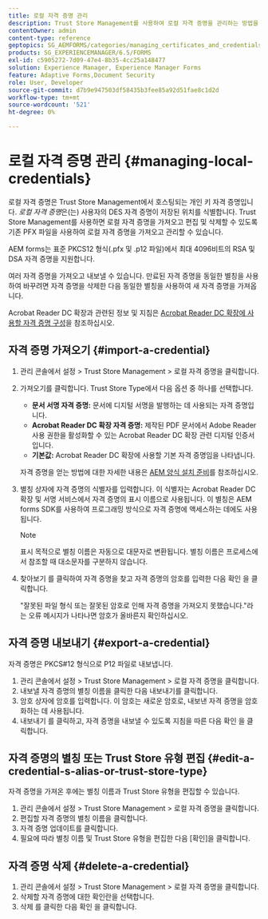```yaml
---
title: 로컬 자격 증명 관리
description: Trust Store Management를 사용하여 로컬 자격 증명을 관리하는 방법을 알아봅니다. AEM forms는 표준 PKCS12 양식에서 RSA 및 DSA 자격 증명을 지원합니다.
contentOwner: admin
content-type: reference
geptopics: SG_AEMFORMS/categories/managing_certificates_and_credentials
products: SG_EXPERIENCEMANAGER/6.5/FORMS
exl-id: c5905272-7d09-47e4-8b35-4cc25a148477
solution: Experience Manager, Experience Manager Forms
feature: Adaptive Forms,Document Security
role: User, Developer
source-git-commit: d7b9e947503df58435b3fee85a92d51fae8c1d2d
workflow-type: tm+mt
source-wordcount: '521'
ht-degree: 0%

---
```


# 로컬 자격 증명 관리 {#managing-local-credentials}

로컬 자격 증명은 Trust Store Management에서 호스팅되는 개인 키 자격 증명입니다. *로컬 자격 증명*&#x200B;은(는) 사용자의 DES 자격 증명이 저장된 위치를 식별합니다. Trust Store Management를 사용하면 로컬 자격 증명을 가져오고 편집 및 삭제할 수 있도록 기존 PFX 파일을 사용하여 로컬 자격 증명을 가져오고 관리할 수 있습니다.

AEM forms는 표준 PKCS12 형식(.pfx 및 .p12 파일)에서 최대 4096비트의 RSA 및 DSA 자격 증명을 지원합니다.

여러 자격 증명을 가져오고 내보낼 수 있습니다. 만료된 자격 증명을 동일한 별칭을 사용하여 바꾸려면 자격 증명을 삭제한 다음 동일한 별칭을 사용하여 새 자격 증명을 가져옵니다.

Acrobat Reader DC 확장과 관련된 정보 및 지침은 [Acrobat Reader DC 확장에 사용할 자격 증명 구성](/help/forms/using/admin-help/configuring-credentials-acrobat-reader-dc.md#configuring-credentials-for-use-with-acrobat-reader-dc-extensions)을 참조하십시오.

## 자격 증명 가져오기 {#import-a-credential}

1. 관리 콘솔에서 설정 > Trust Store Management > 로컬 자격 증명을 클릭합니다.
1. 가져오기를 클릭합니다. Trust Store Type에서 다음 옵션 중 하나를 선택합니다.

   * **문서 서명 자격 증명:** 문서에 디지털 서명을 발행하는 데 사용되는 자격 증명입니다.
   * **Acrobat Reader DC 확장 자격 증명:** 제작된 PDF 문서에서 Adobe Reader 사용 권한을 활성화할 수 있는 Acrobat Reader DC 확장 관련 디지털 인증서입니다.
   * **기본값:** Acrobat Reader DC 확장에 사용할 기본 자격 증명임을 나타냅니다.

   자격 증명을 얻는 방법에 대한 자세한 내용은 [AEM 양식 설치 준비](https://helpx.adobe.com/pdf/aem-forms/6-3/prepare-install-single-server.pdf)를 참조하십시오.

1. 별칭 상자에 자격 증명의 식별자를 입력합니다. 이 식별자는 Acrobat Reader DC 확장 및 서명 서비스에서 자격 증명의 표시 이름으로 사용됩니다. 이 별칭은 AEM forms SDK를 사용하여 프로그래밍 방식으로 자격 증명에 액세스하는 데에도 사용됩니다.

   >[!NOTE]
   >
   >표시 목적으로 별칭 이름은 자동으로 대문자로 변환됩니다. 별칭 이름은 프로세스에서 참조할 때 대소문자를 구분하지 않습니다.

1. 찾아보기 를 클릭하여 자격 증명을 찾고 자격 증명의 암호를 입력한 다음 확인 을 클릭합니다.

   &quot;잘못된 파일 형식 또는 잘못된 암호로 인해 자격 증명을 가져오지 못했습니다.&quot;라는 오류 메시지가 나타나면 암호가 올바른지 확인하십시오.

## 자격 증명 내보내기 {#export-a-credential}

자격 증명은 PKCS#12 형식으로 P12 파일로 내보냅니다.

1. 관리 콘솔에서 설정 > Trust Store Management > 로컬 자격 증명을 클릭합니다.
1. 내보낼 자격 증명의 별칭 이름을 클릭한 다음 내보내기를 클릭합니다.
1. 암호 상자에 암호를 입력합니다. 이 암호는 새로운 암호로, 내보낸 자격 증명을 암호화하는 데 사용됩니다.
1. 내보내기 를 클릭하고, 자격 증명을 내보낼 수 있도록 지침을 따른 다음 확인 을 클릭합니다.

## 자격 증명의 별칭 또는 Trust Store 유형 편집 {#edit-a-credential-s-alias-or-trust-store-type}

자격 증명을 가져온 후에는 별칭 이름과 Trust Store 유형을 편집할 수 있습니다.

1. 관리 콘솔에서 설정 > Trust Store Management > 로컬 자격 증명을 클릭합니다.
1. 편집할 자격 증명의 별칭 이름을 클릭합니다.
1. 자격 증명 업데이트를 클릭합니다.
1. 필요에 따라 별칭 이름 및 Trust Store 유형을 편집한 다음 [확인]을 클릭합니다.

## 자격 증명 삭제 {#delete-a-credential}

1. 관리 콘솔에서 설정 > Trust Store Management > 로컬 자격 증명을 클릭합니다.
1. 삭제할 자격 증명에 대한 확인란을 선택합니다.
1. 삭제 를 클릭한 다음 확인 을 클릭합니다.
